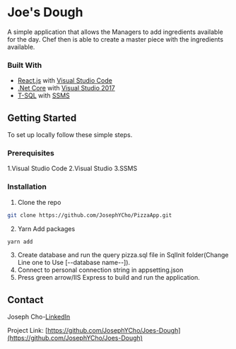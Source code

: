 # Joe's Dough
A simple application that allows the Managers to add ingredients available for the day. Chef then is able to create a master piece with the  ingredients available.

### Built With
* [React.js](https://reactjs.org/) with [Visual Studio Code](https://code.visualstudio.com/)
* [.Net Core](https://dotnet.microsoft.com/download) with [Visual Studio 2017](https://visualstudio.microsoft.com/free-developer-offers/)
* [T-SQL](https://docs.microsoft.com/en-us/sql/ssms/download-sql-server-management-studio-ssms?view=sql-server-2017) with [SSMS](https://docs.microsoft.com/en-us/sql/ssms/download-sql-server-management-studio-ssms?view=sql-server-2017)

## Getting Started
To set up locally follow these simple steps.

### Prerequisites
1.Visual Studio Code
2.Visual Studio
3.SSMS
### Installation
1. Clone the repo
```sh
git clone https://github.com/JosephYCho/PizzaApp.git
```
2. Yarn Add packages
```sh
yarn add
```
3. Create database and run the query pizza.sql file in SqlInit folder(Change Line one to Use [--database name--]).
4. Connect to personal connection string in appsetting.json
5. Press green arrow/IIS Express to build and run the application.


## Contact
Joseph Cho-[LinkedIn](https://www.linkedin.com/in/joseph-cho-056060122/)

Project Link: [https://github.com/JosephYCho/Joes-Dough](https://github.com/JosephYCho/Joes-Dough)
